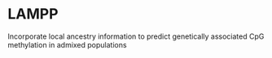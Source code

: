 # LAMPP
Incorporate local ancestry information to predict genetically associated CpG methylation in admixed populations
